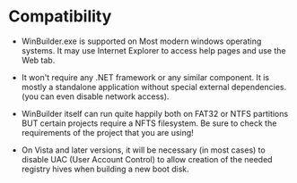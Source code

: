 # Compatibility #

  * WinBuilder.exe is supported on Most modern windows operating systems. It may use Internet Explorer to access help pages and use the Web tab.

  * It won't require any .NET framework or any similar component. It is mostly a standalone application without special external dependencies. (you can even disable network access).

  * WinBuilder itself can run quite happily both on FAT32 or NTFS partitions BUT certain projects require a NFTS filesystem. Be sure to check the requirements of the project that you are using!

  * On Vista and later versions,  it will be necessary (in most cases) to disable UAC (User Account Control) to allow creation of the needed registry hives when building a new boot disk.